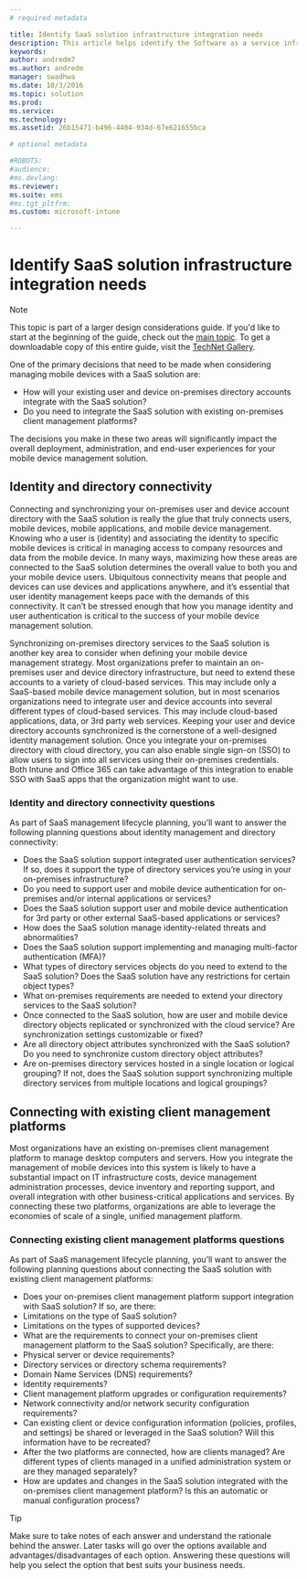 ```yaml
---
# required metadata

title: Identify SaaS solution infrastructure integration needs
description: This article helps identify the Software as a service infrastructure integration requirements when planning and designing a mobile device management using Microsoft Enterprise Mobility + Security.
keywords:
author: andredm7
ms.author: andredm
manager: swadhwa
ms.date: 10/3/2016
ms.topic: solution
ms.prod:
ms.service: 
ms.technology:
ms.assetid: 26b15471-b496-4404-934d-67e621655bca

# optional metadata

#ROBOTS:
#audience:
#ms.devlang:
ms.reviewer: 
ms.suite: ems
#ms.tgt_pltfrm:
ms.custom: microsoft-intune

---
```


# Identify SaaS solution infrastructure integration needs

>[!NOTE]
>This topic is part of a larger design considerations guide. If you'd like to start at the beginning of the guide, check out the [main topic](mdm-design-considerations-guide.md). To get a downloadable copy of this entire guide, visit the [TechNet Gallery](https://gallery.technet.microsoft.com/Mobile-Device-Management-7d401582).

One of the primary decisions that need to be made when considering managing mobile devices with a SaaS solution are:

- How will your existing user and device on-premises directory accounts integrate with the SaaS solution?
- Do you need to integrate the SaaS solution with existing on-premises client management platforms?

The decisions you make in these two areas will significantly impact the overall deployment, administration, and end-user experiences for your mobile device management solution.

## Identity and directory connectivity

Connecting and synchronizing your on-premises user and device account directory with the SaaS solution is really the glue that truly connects users, mobile devices, mobile applications, and mobile device management. Knowing who a user is (identity) and associating the identity to specific mobile devices is critical in managing access to company resources and data from the mobile device. In many ways, maximizing how these areas are connected to the SaaS solution determines the overall value to both you and your mobile device users.  Ubiquitous connectivity means that people and devices can use devices and applications anywhere, and it’s essential that user identity management keeps pace with the demands of this connectivity. It can’t be stressed enough that how you manage identity and user authentication is critical to the success of your mobile device management solution.

Synchronizing on-premises directory services to the SaaS solution is another key area to consider when defining your mobile device management strategy. Most organizations prefer to maintain an on-premises user and device directory infrastructure, but need to extend these accounts to a variety of cloud-based services. This may include only a SaaS-based mobile device management solution, but in most scenarios organizations need to integrate user and device accounts into several different types of cloud-based services. This may include cloud-based applications, data, or 3rd party web services. Keeping your user and device directory accounts synchronized is the cornerstone of a well-designed identity management solution. Once you integrate your on-premises directory with cloud directory, you can also enable single sign-on (SSO) to allow users to sign into all services using their on-premises credentials. Both <token>Intune</token> and Office 365 can take advantage of this integration to enable SSO with SaaS apps that the organization might want to use.

### Identity and directory connectivity questions

As part of SaaS management lifecycle planning, you’ll want to answer the following planning questions about identity management and directory connectivity:

- Does the SaaS solution support integrated user authentication services? If so, does it support the type of directory services you’re using in your on-premises infrastructure?
- Do you need to support user and mobile device authentication for on-premises and/or internal applications or services?
- Does the SaaS solution support user and mobile device authentication for 3rd party or other external SaaS-based applications or services?
- How does the SaaS solution manage identity-related threats and abnormalities?
- Does the SaaS solution support implementing and managing multi-factor authentication (MFA)?
- What types of directory services objects do you need to extend to the SaaS solution? Does the SaaS solution have any restrictions for certain object types?
- What on-premises requirements are needed to extend your directory services to the SaaS solution?
- Once connected to the SaaS solution, how are user and mobile device directory objects replicated or synchronized with the cloud service? Are synchronization settings customizable or fixed?
- Are all directory object attributes synchronized with the SaaS solution? Do you need to synchronize custom directory object attributes?
- Are on-premises directory services hosted in a single location or logical grouping? If not, does the SaaS solution support synchronizing multiple directory services from multiple locations and logical groupings?

## Connecting with existing client management platforms

Most organizations have an existing on-premises client management platform to manage desktop computers and servers. How you integrate the management of mobile devices into this system is likely to have a substantial impact on IT infrastructure costs, device management administration processes, device inventory and reporting support, and overall integration with other business-critical applications and services. By connecting these two platforms, organizations are able to leverage the economies of scale of a single, unified management platform.

### Connecting existing client management platforms questions

As part of SaaS management lifecycle planning, you’ll want to answer the following planning questions about connecting the SaaS solution with existing client management platforms:

- Does your on-premises client management platform support integration with SaaS solution? If so, are there:
 - Limitations on the type of SaaS solution?
 - Limitations on the types of supported devices?
- What are the requirements to connect your on-premises client management platform to the SaaS solution? Specifically, are there:
 - Physical server or device requirements?
 - Directory services or directory schema requirements?
 - Domain Name Services (DNS) requirements?
 - Identity requirements?
 - Client management platform upgrades or configuration requirements?
 - Network connectivity and/or network security configuration requirements?
- Can existing client or device configuration information (policies, profiles, and settings) be shared or leveraged in the SaaS solution? Will this information have to be recreated?
- After the two platforms are connected, how are clients managed? Are different types of clients managed in a unified administration system or are they managed separately?
- How are updates and changes in the SaaS solution integrated with the on-premises client management platform? Is this an automatic or manual configuration process?

>[!TIP]
>Make sure to take notes of each answer and understand the rationale behind the answer. Later tasks will go over the options available and advantages/disadvantages of each option.  Answering these questions will help you select the option that best suits your business needs.
